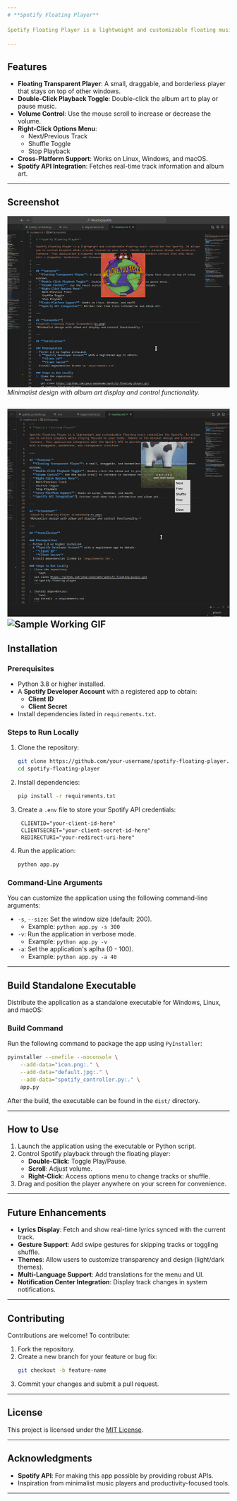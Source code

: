 ```yaml
---
# **Spotify Floating Player**

Spotify Floating Player is a lightweight and customizable floating music controller for Spotify. It allows you to control playback while staying focused on your tasks, thanks to its minimal design and intuitive features. This application integrates with the Spotify API to provide seamless control over your music with a draggable, borderless, and transparent interface.

---
```


## **Features**
- **Floating Transparent Player**: A small, draggable, and borderless player that stays on top of other windows.
- **Double-Click Playback Toggle**: Double-click the album art to play or pause music.
- **Volume Control**: Use the mouse scroll to increase or decrease the volume.
- **Right-Click Options Menu**:
  - Next/Previous Track
  - Shuffle Toggle
  - Stop Playback
- **Cross-Platform Support**: Works on Linux, Windows, and macOS.
- **Spotify API Integration**: Fetches real-time track information and album art.

---

## **Screenshot**
![Spotify Floating Player Screenshot](ss.png)  
*Minimalist design with album art display and control functionality.*

![Spotify Floating Player Menu](sss.png)  
![Sample Working GIF](sample.gif)  
---

## **Installation**

### Prerequisites
- Python 3.8 or higher installed.
- A **Spotify Developer Account** with a registered app to obtain:
  - **Client ID**
  - **Client Secret**
- Install dependencies listed in `requirements.txt`.

### Steps to Run Locally
1. Clone the repository:
   ```bash
   git clone https://github.com/your-username/spotify-floating-player.git
   cd spotify-floating-player
   ```

2. Install dependencies:
   ```bash
   pip install -r requirements.txt
   ```

3. Create a `.env` file to store your Spotify API credentials:
   ```env
    CLIENTID="your-client-id-here"
    CLIENTSECRET="your-client-secret-id-here"
    REDIRECTURI="your-redirect-uri-here"
   ```

4. Run the application:
   ```bash
   python app.py
   ```

### Command-Line Arguments
You can customize the application using the following command-line arguments:
- `-s`, `--size`: Set the window size (default: 200).
  - Example: `python app.py -s 300`
- `-v`: Run the application in verbose mode.
  - Example: `python app.py -v`
- `-a`: Set the application's aplha (0 - 100).
  - Example: `python app.py -a 40`

---

## **Build Standalone Executable**
Distribute the application as a standalone executable for Windows, Linux, and macOS:

### Build Command
Run the following command to package the app using `PyInstaller`:
```bash
pyinstaller --onefile --noconsole \
    --add-data="icon.png:." \
    --add-data="default.jpg:." \
    --add-data="spotify_controller.py:." \
    app.py
```

After the build, the executable can be found in the `dist/` directory.

---

## **How to Use**
1. Launch the application using the executable or Python script.
2. Control Spotify playback through the floating player:
   - **Double-Click**: Toggle Play/Pause.
   - **Scroll**: Adjust volume.
   - **Right-Click**: Access options menu to change tracks or shuffle.
3. Drag and position the player anywhere on your screen for convenience.

---

## **Future Enhancements**
- **Lyrics Display**: Fetch and show real-time lyrics synced with the current track.
- **Gesture Support**: Add swipe gestures for skipping tracks or toggling shuffle.
- **Themes**: Allow users to customize transparency and design (light/dark themes).
- **Multi-Language Support**: Add translations for the menu and UI.
- **Notification Center Integration**: Display track changes in system notifications.

---

## **Contributing**
Contributions are welcome! To contribute:
1. Fork the repository.
2. Create a new branch for your feature or bug fix:
   ```bash
   git checkout -b feature-name
   ```
3. Commit your changes and submit a pull request.

---

## **License**
This project is licensed under the [MIT License](LICENSE).

---

## **Acknowledgments**
- **Spotify API**: For making this app possible by providing robust APIs.
- Inspiration from minimalist music players and productivity-focused tools.

---